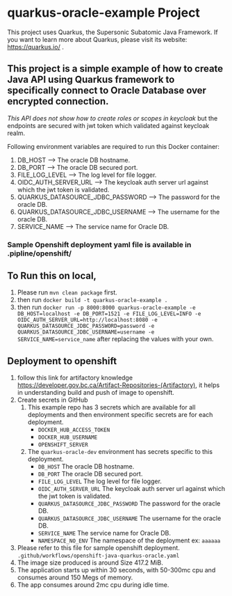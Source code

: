 # quarkus-oracle-example Project
This project uses Quarkus, the Supersonic Subatomic Java Framework.
If you want to learn more about Quarkus, please visit its website: https://quarkus.io/ .

## This project is a simple example of how to create Java API using Quarkus framework to specifically connect to Oracle Database over encrypted connection.
    
_This API does not show how to create roles or scopes in keycloak_ but the endpoints are secured with jwt token which validated against keycloak realm.

Following environment variables are required to run this Docker container:
1. DB_HOST --> The oracle DB hostname.
2. DB_PORT --> The oracle DB secured port.
3. FILE_LOG_LEVEL --> The log level for file logger.
4. OIDC_AUTH_SERVER_URL --> The keycloak auth server url against which the jwt token is validated.
5. QUARKUS_DATASOURCE_JDBC_PASSWORD --> The password for the oracle DB.
6. QUARKUS_DATASOURCE_JDBC_USERNAME --> The username for the oracle DB.
7. SERVICE_NAME --> The service name for Oracle DB.

### Sample Openshift deployment yaml file is available in .pipline/openshift/ 

## To Run this on local,
1. Please run `mvn clean package` first.
2. then run `docker build -t quarkus-oracle-example .`
3. then run `docker run -p 8000:8000 quarkus-oracle-example -e DB_HOST=localhost -e DB_PORT=1521 -e FILE_LOG_LEVEL=INFO -e OIDC_AUTH_SERVER_URL=http://localhost:8080 -e QUARKUS_DATASOURCE_JDBC_PASSWORD=password -e QUARKUS_DATASOURCE_JDBC_USERNAME=username -e SERVICE_NAME=service_name` after replacing the values with your own.


## Deployment to openshift
1. follow this link for artifactory knowledge https://developer.gov.bc.ca/Artifact-Repositories-(Artifactory),  it helps in understanding build and push of image to openshift.
2. Create secrets in GitHub
   1. This example repo has 3 secrets which are available for all deployments and then environment specific secrets are for each deployment.
      - `DOCKER_HUB_ACCESS_TOKEN`
      - `DOCKER_HUB_USERNAME`
      - `OPENSHIFT_SERVER`
   2. The `quarkus-oracle-dev` environment has secrets specific to this deployment.
      - `DB_HOST` The oracle DB hostname.
      - `DB_PORT` The oracle DB secured port.
      - `FILE_LOG_LEVEL` The log level for file logger.
      - `OIDC_AUTH_SERVER_URL` The keycloak auth server url against which the jwt token is validated.
      - `QUARKUS_DATASOURCE_JDBC_PASSWORD` The password for the oracle DB.
      - `QUARKUS_DATASOURCE_JDBC_USERNAME` The username for the oracle DB.
      - `SERVICE_NAME` The service name for Oracle DB.
      - `NAMESPACE_NO_ENV` The namespace of the deployment ex: `aaaaaa`
3. Please refer to this file for sample openshift deployment. `.github/workflows/openshift-java-quarkus-oracle.yaml`
4. The image size produced is around Size 417.2 MiB.
5. The application starts up within 30 seconds, with 50-300mc cpu and consumes around 150 Megs of memory.
6. The app consumes around 2mc cpu during idle time.
